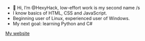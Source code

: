 - 👋 Hi, I’m @HexyHack, low-effort work is my second name /s
- I know basics of HTML, CSS and JavaScript.
- Beginning user of Linux, experienced user of Windows.
- My next goal: learning Python and C#

<a href="hexyhack.github.io">My website</a>

<!---
HexyHack/HexyHack is a ✨ special ✨ repository because its `README.md` (this file) appears on your GitHub profile.
You can click the Preview link to take a look at your changes.
--->
